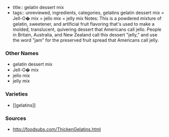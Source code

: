 - title:: gelatin dessert mix
- tags:: unreviewed, ingredients, categories, gelatins
gelatin dessert mix = Jell-O� mix = jello mix = jelly mix Notes: This is a powdered mixture of gelatin, sweetener, and artificial fruit flavoring that's used to make a molded, translucent, quivering dessert that Americans call jello. People in Britain, Australia, and New Zealand call this dessert "jelly," and use the word "jam" for the preserved fruit spread that Americans call jelly.

### Other Names

* gelatin dessert mix
* Jell-O� mix
* jello mix
* jelly mix

### Varieties

* [[gelatins]]

### Sources
* http://foodsubs.com/ThickenGelatins.html
